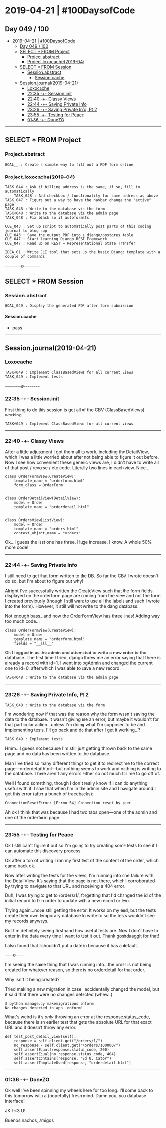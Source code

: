 # 2019-04-21 | #100DaysofCode

## Day 049 / 100

- [2019-04-21 | #100DaysofCode](#2019-04-21--100daysofcode)
  - [Day 049 / 100](#day-049--100)
  - [SELECT * FROM Project](#select--from-project)
    - [Project.abstract](#projectabstract)
    - [Project.loxocache(2019-04)](#projectloxocache2019-04)
  - [SELECT * FROM Session](#select--from-session)
    - [Session.abstract](#sessionabstract)
      - [Session.cache](#sessioncache)
  - [Session.journal(2019-04-21)](#sessionjournal2019-04-21)
    - [Loxocache](#loxocache)
    - [22:35 -+- Session.init](#2235----sessioninit)
    - [22:40 -+- Classy Views](#2240----classy-views)
    - [22:44 -+- Saving Private Info](#2244----saving-private-info)
    - [23:26 -+- Saving Private Info, Pt 2](#2326----saving-private-info-pt-2)
    - [23:55 -+- Testing for Peace](#2355----testing-for-peace)
    - [01:36 -+- DoneZO](#0136----donezo)

---

## SELECT * FROM Project

### Project.abstract

    GOAL__ : Create a simple way to fill out a PDF form online

### Project.loxocache(2019-04)

    TASK_044 : Ask if billing address is the same, if so, fill in automatically  
        TASK_048 : Add checkbox / functionality for same address as above  
    TASK_047 : Figure out a way to have the navbar change the "active" page  
    TASK_048 : Write to the database via the form  
    TASK√048 : Write to the database via the admin page  
    TASK_048 : Fix black so it autoformats  

    CUE_043 : Set up script to automatically post parts of this coding journal to blog app  
    CUE_043 : Save the output PDF into a django/postgres table  
    CUE_047 : Start learning Django REST Framework  
    CUE_047 : Read up on REST = Representational State Transfer  

    IDEA_01 : Write CLI tool that sets up the basic Django template with a couple of commands  

--------ø--------

## SELECT * FROM Session

### Session.abstract

    GOAL_049 : Display the generated PDF after form submission  

#### Session.cache

- pass

---

## Session.journal(2019-04-21)

### Loxocache

    TASK√049 : Implement ClassBasedViews for all current views  
    TASK_049 : Implement tests  

--------ø--------

### 22:35 -+- Session.init

First thing to do this session is get all of the CBV (ClassBasedViews) working.

    TASK√049 : Implement ClassBasedViews for all current views  

---

### 22:40 -+- Classy Views

After a little adjustment I got them all to work, including the DetailView, which I was a little worried about after not being able to figure it out before. Now I see how convenient these generic views are, I didn't have to write all of that post / reverse / etc code. Literally two lines in each view. Nice...

    class OrderFormView(CreateView):
        template_name = "orderform.html"
        form_class = OrderForm


    class OrderDetailView(DetailView):
        model = Order
        template_name = "orderdetail.html"


    class OrdersView(ListView):
        model = Order
        template_name = "orders.html"
        context_object_name = "orders"

Ok...I guess the last one has three. Huge increase, I know. A whole 50% more code!

---

### 22:44 -+- Saving Private Info

I still need to get that form written to the DB. So far the CBV I wrote doesn't do so, but I'm about to figure out why!

Alright I've successfully written the CreateView such that the form fields displayed on the orderform page are coming from the view and not the form I created previously (though I still want to use all the labels and such I wrote into the form). However, it still will not write to the dang databass.

Not enough bass...and now the OrderFormView has three lines! Adding way too much code...

    class OrderFormView(CreateView):
        model = Order
        template_name = "orderform.html"
        fields = "__all__"

Ok I logged in as the admin and attempted to write a new order to the database. The first time I tried, django threw me an error saying that there is already a record with id=1. I went into pgAdmin and changed the current one to id=0, after which I was able to save a new record.

    TASK√048 : Write to the database via the admin page  

---

### 23:26 -+- Saving Private Info, Pt 2

    TASK_048 : Write to the database via the form  

I'm wondering now if that was the reason why the form wasn't saving the data to the database. It wasn't giving me an error, but maybe it wouldn't for that particular action...unless I'm doing what I'm supposed to be and implementing tests. I'll go back and do that after I get it working...?

    TASK_049 : Implement tests  

Hmm...I guess not because I'm still just getting thrown back to the same page and no data has been written to the database.

Man I've tried so many different things to get it to redirect me to the correct page—orderdetail.html—but nothing seems to work and nothing is writing to the database. There aren't any errors either so not much for me to go off of.

Well I found something, though I don't really know if I can do anything useful with it. I saw that when I'm in the admin site and I navigate around I get this error (after a bunch of tracebacks):

    ConnectionResetError: [Errno 54] Connection reset by peer

Ah ok I think that was because I had two tabs open—one of the admin and one of the orderform page.

---

### 23:55 -+- Testing for Peace

Ok I still can't figure it out so I'm going to try creating some tests to see if I can automate this discovery process.

Ok after a ton of writing I ran my first test of the content of the order, which came back ok.

Now after writing the tests for the views, I'm running into one failure with the DetailView. It's saying that the page is not there, which I corroborated by trying to navigate to that URL and receiving a 404 error.

Duh, I was trying to get to /orders/1/, forgetting that I'd changed the id of the initial record to 0 in order to update with a new record or two.

Trying again...nope still getting the error. It works on my end, but the tests create their own temporary database to write to so the tests wouldn't see my records anyways.

But I'm definitely seeing firsthand how useful tests are. Now I don't have to enter in the data every time I want to test it out. Thank goshdaaggit for that!

I also found that I shouldn't put a date in because it has a default.

----ø----

I'm seeing the same thing that I was running into...the order is not being created for whatever reason, so there is no orderdetail for that order.

Why isn't it being created?

Tried making a new migration in case I accidentally changed the model, but it said that there were no changes detected (whew..).

    $ python manage.py makemigrations onform
    No changes detected in app 'onform'

What's weird is it's *only* throwing an error at the response.status_code, because there is an earlier test that gets the absolute URL for that exact URL and it doesn't throw any error.

    def test_post_detail_view(self):
        response = self.client.get("/orders/1/")
        no_response = self.client.get("/orders/100000/")
        self.assertEqual(response.status_code, 200)
        self.assertEqual(no_response.status_code, 404)
        self.assertContains(response, "Ed U. Cator")
        self.assertTemplateUsed(response, "orderdetail.html")

---

### 01:36 -+- DoneZO

Ok well I've been spinning my wheels here for too long. I'll come back to this tomorrow with a (hopefully) fresh mind. Damn you, you database interface!

JK I <3 U!

Buenos nachos, amigos